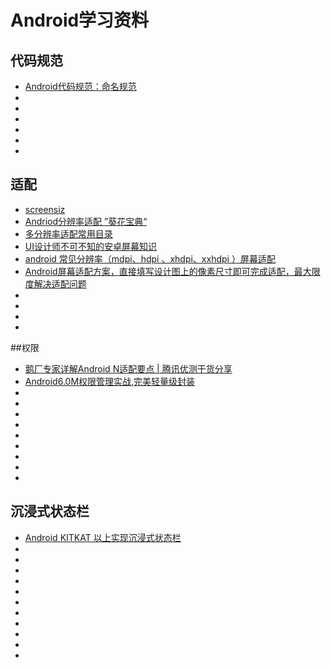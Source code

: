 # Android学习资料


## 代码规范
+ [Android代码规范：命名规范](http://android.jobbole.com/83659/)
+ []()
+ []()
+ []()
+ []()
+ []()
+ []()

## 适配
+ [screensiz](http://screensiz.es/phone)
+ [Andriod分辨率适配 ”葵花宝典“](http://www.ui.cn/detail/27997.html)
+ [多分辨率适配常用目录](http://wiki.jikexueyuan.com/project/android-actual-combat-skills/multi-resolution-adapting-common-directory.html)
+ [UI设计师不可不知的安卓屏幕知识](http://www.zcool.com.cn/article/ZNjI3NDQ=.html)
+ [android 常见分辨率（mdpi、hdpi 、xhdpi、xxhdpi ）屏幕适配](http://blog.csdn.net/lixiaopeng23/article/details/28610941)
+ [Android屏幕适配方案，直接填写设计图上的像素尺寸即可完成适配，最大限度解决适配问题](https://github.com/hongyangAndroid/AndroidAutoLayout)
+ []()
+ []()
+ []()
+ []()

##权限
+ [鹅厂专家详解Android N适配要点 | 腾讯优测干货分享](https://zhuanlan.zhihu.com/p/21461478)
+ [Android6.0M权限管理实战,完美轻量级封装](http://blog.csdn.net/linglongxin24/article/details/53189359)
+ []()
+ []()
+ []()
+ []()
+ []()
+ []()
+ []()
+ []()
+ []()

## 沉浸式状态栏
+ [Android KITKAT 以上实现沉浸式状态栏](http://www.jianshu.com/p/f8374d6267ef)
+ []()
+ []()
+ []()
+ []()
+ []()
+ []()
+ []()
+ []()
+ []()
+ []()
+ []()



